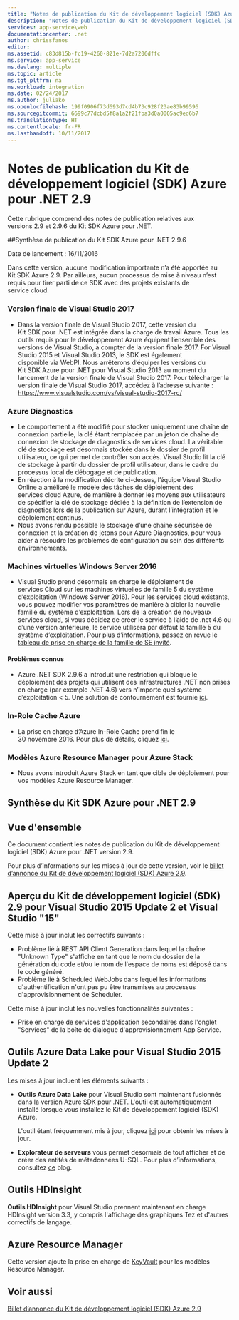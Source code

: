 ```yaml
---
title: "Notes de publication du Kit de développement logiciel (SDK) Azure pour .NET 2.9"
description: "Notes de publication du Kit de développement logiciel (SDK) Azure pour .NET 2.9"
services: app-service\web
documentationcenter: .net
author: chrissfanos
editor: 
ms.assetid: c83d815b-fc19-4260-821e-7d2a7206dffc
ms.service: app-service
ms.devlang: multiple
ms.topic: article
ms.tgt_pltfrm: na
ms.workload: integration
ms.date: 02/24/2017
ms.author: juliako
ms.openlocfilehash: 199f0906f73d693d7cd4b73c928f23ae83b99596
ms.sourcegitcommit: 6699c77dcbd5f8a1a2f21fba3d0a0005ac9ed6b7
ms.translationtype: HT
ms.contentlocale: fr-FR
ms.lasthandoff: 10/11/2017
---
```

# <a name="azure-sdk-for-net-29-release-notes"></a>Notes de publication du Kit de développement logiciel (SDK) Azure pour .NET 2.9

Cette rubrique comprend des notes de publication relatives aux versions 2.9 et 2.9.6 du Kit SDK Azure pour .NET.

##<a name="azure-sdk-for-net-296-release-summary"></a>Synthèse de publication du Kit SDK Azure pour .NET 2.9.6

Date de lancement : 16/11/2016
 
Dans cette version, aucune modification importante n’a été apportée au Kit SDK Azure 2.9. Par ailleurs, aucun processus de mise à niveau n’est requis pour tirer parti de ce SDK avec des projets existants de service cloud.

### <a name="visual-studio-2017-release-candidate"></a>Version finale de Visual Studio 2017

- Dans la version finale de Visual Studio 2017, cette version du Kit SDK pour .NET est intégrée dans la charge de travail Azure. Tous les outils requis pour le développement Azure équipent l’ensemble des versions de Visual Studio, à compter de la version finale 2017. For Visual Studio 2015 et Visual Studio 2013, le SDK est également disponible via WebPI. Nous arrêterons d’équiper les versions du Kit SDK Azure pour .NET pour Visual Studio 2013 au moment du lancement de la version finale de Visual Studio 2017. Pour télécharger la version finale de Visual Studio 2017, accédez à l’adresse suivante : https://www.visualstudio.com/vs/visual-studio-2017-rc/

### <a name="azure-diagnostics"></a>Azure Diagnostics

- Le comportement a été modifié pour stocker uniquement une chaîne de connexion partielle, la clé étant remplacée par un jeton de chaîne de connexion de stockage de diagnostics de services cloud. La véritable clé de stockage est désormais stockée dans le dossier de profil utilisateur, ce qui permet de contrôler son accès. Visual Studio lit la clé de stockage à partir du dossier de profil utilisateur, dans le cadre du processus local de débogage et de publication. 
- En réaction à la modification décrite ci-dessus, l’équipe Visual Studio Online a amélioré le modèle des tâches de déploiement des services cloud Azure, de manière à donner les moyens aux utilisateurs de spécifier la clé de stockage dédiée à la définition de l’extension de diagnostics lors de la publication sur Azure, durant l’intégration et le déploiement continus.
- Nous avons rendu possible le stockage d’une chaîne sécurisée de connexion et la création de jetons pour Azure Diagnostics, pour vous aider à résoudre les problèmes de configuration au sein des différents environnements.
 
### <a name="windows-server-2016-virtual-machines"></a>Machines virtuelles Windows Server 2016

- Visual Studio prend désormais en charge le déploiement de services Cloud sur les machines virtuelles de famille 5 du système d’exploitation (Windows Server 2016). Pour les services cloud existants, vous pouvez modifier vos paramètres de manière à cibler la nouvelle famille du système d’exploitation. Lors de la création de nouveaux services cloud, si vous décidez de créer le service à l’aide de .net 4.6 ou d’une version antérieure, le service utilisera par défaut la famille 5 du système d’exploitation.  Pour plus d’informations, passez en revue le [tableau de prise en charge de la famille de SE invité](https://azure.microsoft.com/en-us/documentation/articles/cloud-services-guestos-update-matrix/).

#### <a name="known-issues"></a>Problèmes connus

- Azure .NET SDK 2.9.6 a introduit une restriction qui bloque le déploiement des projets qui utilisent des infrastructures .NET non prises en charge (par exemple .NET 4.6) vers n’importe quel système d’exploitation < 5. Une solution de contournement est fournie [ici](https://github.com/MicrosoftDocs/azure-cloud-services-files/tree/master/Azure%20Targets%20SDK%202.9).

 
### <a name="azure-in-role-cache"></a>In-Role Cache Azure 

- La prise en charge d’Azure In-Role Cache prend fin le 30 novembre 2016. Pour plus de détails, cliquez [ici](https://azure.microsoft.com/en-us/blog/azure-managed-cache-and-in-role-cache-services-to-be-retired-on-11-30-2016/).

### <a name="azure-resource-manager-templates-for-azure-stack"></a>Modèles Azure Resource Manager pour Azure Stack

- Nous avons introduit Azure Stack en tant que cible de déploiement pour vos modèles Azure Resource Manager.


## <a name="azure-sdk-for-net-29-summary"></a>Synthèse du Kit SDK Azure pour .NET 2.9

## <a name="overview"></a>Vue d'ensemble
Ce document contient les notes de publication du Kit de développement logiciel (SDK) Azure pour .NET version 2.9. 

Pour plus d’informations sur les mises à jour de cette version, voir le [billet d’annonce du Kit de développement logiciel (SDK) Azure 2.9](https://azure.microsoft.com/blog/announcing-visual-studio-azure-tools-and-sdk-2-9/).

## <a name="azure-sdk-29-for-visual-studio-2015-update-2-and-visual-studio-15-preview"></a>Aperçu du Kit de développement logiciel (SDK) 2.9 pour Visual Studio 2015 Update 2 et Visual Studio "15"
Cette mise à jour inclut les correctifs suivants :

* Problème lié à REST API Client Generation dans lequel la chaîne "Unknown Type" s'affiche en tant que le nom du dossier de la génération du code et/ou le nom de l'espace de noms est déposé dans le code généré.
* Problème lié à Scheduled WebJobs dans lequel les informations d'authentification n'ont pas pu être transmises au processus d'approvisionnement de Scheduler.

Cette mise à jour inclut les nouvelles fonctionnalités suivantes :

* Prise en charge de services d'application secondaires dans l'onglet "Services" de la boîte de dialogue d'approvisionnement App Service. 

## <a name="azure-data-lake-tools-for-visual-studio-2015-update-2"></a>Outils Azure Data Lake pour Visual Studio 2015 Update 2
Les mises à jour incluent les éléments suivants :

* **Outils Azure Data Lake** pour Visual Studio sont maintenant fusionnés dans la version Azure SDK pour .NET. L'outil est automatiquement installé lorsque vous installez le Kit de développement logiciel (SDK) Azure. 
  
    L'outil étant fréquemment mis à jour, cliquez [ici](http://aka.ms/datalaketool) pour obtenir les mises à jour.
* **Explorateur de serveurs** vous permet désormais de tout afficher et de créer des entités de métadonnées U-SQL. Pour plus d’informations, consultez [ce](https://azure.microsoft.com/documentation/services/data-lake-analytics/) blog.

## <a name="hdinsight-tools"></a>Outils HDInsight
**Outils HDInsight** pour Visual Studio prennent maintenant en charge HDInsight version 3.3, y compris l'affichage des graphiques Tez et d'autres correctifs de langage.

## <a name="azure-resource-manager"></a>Azure Resource Manager
Cette version ajoute la prise en charge de [KeyVault](../azure-resource-manager/resource-manager-keyvault-parameter.md) pour les modèles Resource Manager.

## <a name="see-also"></a>Voir aussi
[Billet d’annonce du Kit de développement logiciel (SDK) Azure 2.9](https://azure.microsoft.com/blog/announcing-visual-studio-azure-tools-and-sdk-2-9/)

